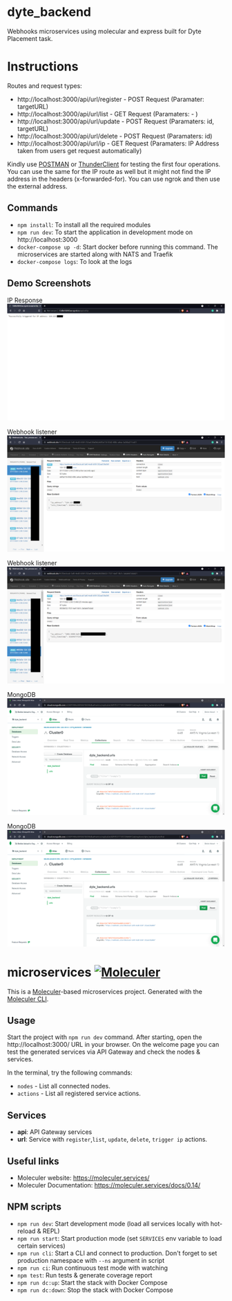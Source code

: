 # dyte_backend
Webhooks microservices using molecular and express built for Dyte Placement task.

# Instructions
Routes and request types:
- http://localhost:3000/api/url/register - POST Request (Paramater: targetURL)
- http://localhost:3000/api/url/list - GET Request (Paramaters: - )
- http://localhost:3000/api/url/update - POST Request (Paramaters: id, targetURL)
- http://localhost:3000/api/url/delete - POST Request (Paramaters: id)
- http://localhost:3000/api/url/ip - GET Request (Paramaters: IP Address taken from users get request automatically)

Kindly use [POSTMAN](https://www.postman.com/) or [ThunderClient](https://www.thunderclient.io/) for testing the first four operations. You can use the same for the IP route as well but it might not find the IP address in the headers (x-forwarded-for). You can use ngrok and then use the external address.


## Commands
- `npm install`: To install all the required modules
- `npm run dev`: To start the application in development mode on http://localhost:3000
- `docker-compose up -d`: Start docker before running this command. The microservices are started along with NATS and Traefik
- `docker-compose logs`: To look at the logs

## Demo Screenshots
IP Response
![IP Response](Screenshots/1.png "IP Response")

Webhook listener
![Webhook listener](Screenshots/2.png "Webhook listener")

Webhook listener
![Webhook listener](Screenshots/3.png "Webhook listener")

MongoDB
![MongoDB](Screenshots/4.png "MongoDB")

MongoDB
![MongoDB](Screenshots/4.png "MongoDB")


# microservices [![Moleculer](https://badgen.net/badge/Powered%20by/Moleculer/0e83cd)](https://moleculer.services)
This is a [Moleculer](https://moleculer.services/)-based microservices project. Generated with the [Moleculer CLI](https://moleculer.services/docs/0.14/moleculer-cli.html).

## Usage
Start the project with `npm run dev` command. 
After starting, open the http://localhost:3000/ URL in your browser. 
On the welcome page you can test the generated services via API Gateway and check the nodes & services.

In the terminal, try the following commands:
- `nodes` - List all connected nodes.
- `actions` - List all registered service actions.


## Services
- **api**: API Gateway services
- **url**: Service with `register`,`list`, `update`, `delete`, `trigger ip` actions.


## Useful links

* Moleculer website: https://moleculer.services/
* Moleculer Documentation: https://moleculer.services/docs/0.14/

## NPM scripts

- `npm run dev`: Start development mode (load all services locally with hot-reload & REPL)
- `npm run start`: Start production mode (set `SERVICES` env variable to load certain services)
- `npm run cli`: Start a CLI and connect to production. Don't forget to set production namespace with `--ns` argument in script
- `npm run ci`: Run continuous test mode with watching
- `npm test`: Run tests & generate coverage report
- `npm run dc:up`: Start the stack with Docker Compose
- `npm run dc:down`: Stop the stack with Docker Compose
